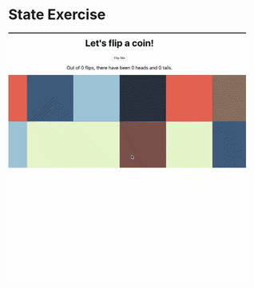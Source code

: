 # State Exercise

![Coin Flip and ColorPickBox](https://github.com/xiaomingfu/react-state-exercise/blob/master/react-state-exercise.gif)